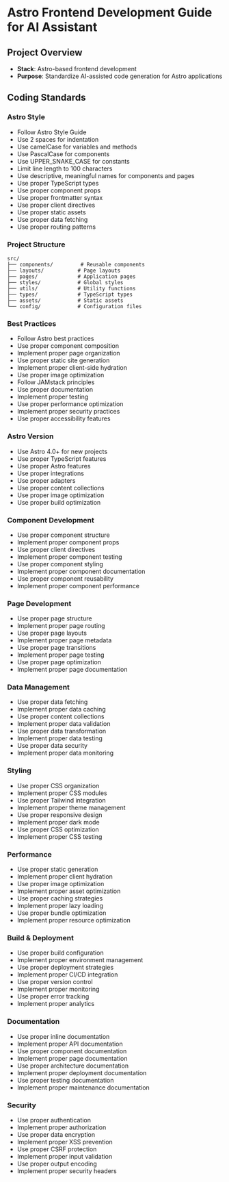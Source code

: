 # Astro Frontend Development Guide for AI Assistant

## Project Overview

- **Stack**: Astro-based frontend development
- **Purpose**: Standardize AI-assisted code generation for Astro applications

## Coding Standards

### Astro Style

- Follow Astro Style Guide
- Use 2 spaces for indentation
- Use camelCase for variables and methods
- Use PascalCase for components
- Use UPPER_SNAKE_CASE for constants
- Limit line length to 100 characters
- Use descriptive, meaningful names for components and pages
- Use proper TypeScript types
- Use proper component props
- Use proper frontmatter syntax
- Use proper client directives
- Use proper static assets
- Use proper data fetching
- Use proper routing patterns

### Project Structure

```plaintext
src/
├── components/         # Reusable components
├── layouts/           # Page layouts
├── pages/             # Application pages
├── styles/            # Global styles
├── utils/             # Utility functions
├── types/             # TypeScript types
├── assets/            # Static assets
└── config/            # Configuration files
```

### Best Practices

- Follow Astro best practices
- Use proper component composition
- Implement proper page organization
- Use proper static site generation
- Implement proper client-side hydration
- Use proper image optimization
- Follow JAMstack principles
- Use proper documentation
- Implement proper testing
- Use proper performance optimization
- Implement proper security practices
- Use proper accessibility features

### Astro Version

- Use Astro 4.0+ for new projects
- Use proper TypeScript features
- Use proper Astro features
- Use proper integrations
- Use proper adapters
- Use proper content collections
- Use proper image optimization
- Use proper build optimization

### Component Development

- Use proper component structure
- Implement proper component props
- Use proper client directives
- Implement proper component testing
- Use proper component styling
- Implement proper component documentation
- Use proper component reusability
- Implement proper component performance

### Page Development

- Use proper page structure
- Implement proper page routing
- Use proper page layouts
- Implement proper page metadata
- Use proper page transitions
- Implement proper page testing
- Use proper page optimization
- Implement proper page documentation

### Data Management

- Use proper data fetching
- Implement proper data caching
- Use proper content collections
- Implement proper data validation
- Use proper data transformation
- Implement proper data testing
- Use proper data security
- Implement proper data monitoring

### Styling

- Use proper CSS organization
- Implement proper CSS modules
- Use proper Tailwind integration
- Implement proper theme management
- Use proper responsive design
- Implement proper dark mode
- Use proper CSS optimization
- Implement proper CSS testing

### Performance

- Use proper static generation
- Implement proper client hydration
- Use proper image optimization
- Implement proper asset optimization
- Use proper caching strategies
- Implement proper lazy loading
- Use proper bundle optimization
- Implement proper resource optimization

### Build & Deployment

- Use proper build configuration
- Implement proper environment management
- Use proper deployment strategies
- Implement proper CI/CD integration
- Use proper version control
- Implement proper monitoring
- Use proper error tracking
- Implement proper analytics

### Documentation

- Use proper inline documentation
- Implement proper API documentation
- Use proper component documentation
- Implement proper page documentation
- Use proper architecture documentation
- Implement proper deployment documentation
- Use proper testing documentation
- Implement proper maintenance documentation

### Security

- Use proper authentication
- Implement proper authorization
- Use proper data encryption
- Implement proper XSS prevention
- Use proper CSRF protection
- Implement proper input validation
- Use proper output encoding
- Implement proper security headers
